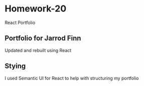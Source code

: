 # Homework-20

React Portfolio

## Portfolio for Jarrod Finn
Updated and rebuilt using React

## Stying
I used Semantic UI for React to help with structuring my portfolio
